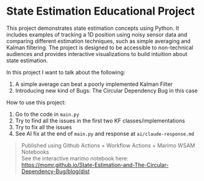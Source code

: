 # State Estimation Educational Project

This project demonstrates state estimation concepts using Python. It includes examples of tracking a 1D position using noisy sensor data and comparing different estimation techniques, such as simple averaging and Kalman filtering. The project is designed to be accessible to non-technical audiences and provides interactive visualizations to build intuition about state estimation.

In this project I want to talk about the following:

1. A simple average can beat a poorly implemented Kalman Filter
1. Introducing new kind of Bugs: The Circular Dependency Bug in this case

How to use this project:

1. Go to the code in `main.py`
1. Try to find all the issues in the first two KF classes/implementations
1. Try to fix all the issues
1. See AI fix at the end of `main.py` and response at `ai/claude-response.md`

> Published using Github Actions + Workflow Actions + Marimo WSAM Notebooks  
> See the interactive marimo notebook here: <https://momr.github.io/State-Estimation-and-The-Circular-Dependency-Bug/blog/dist>
